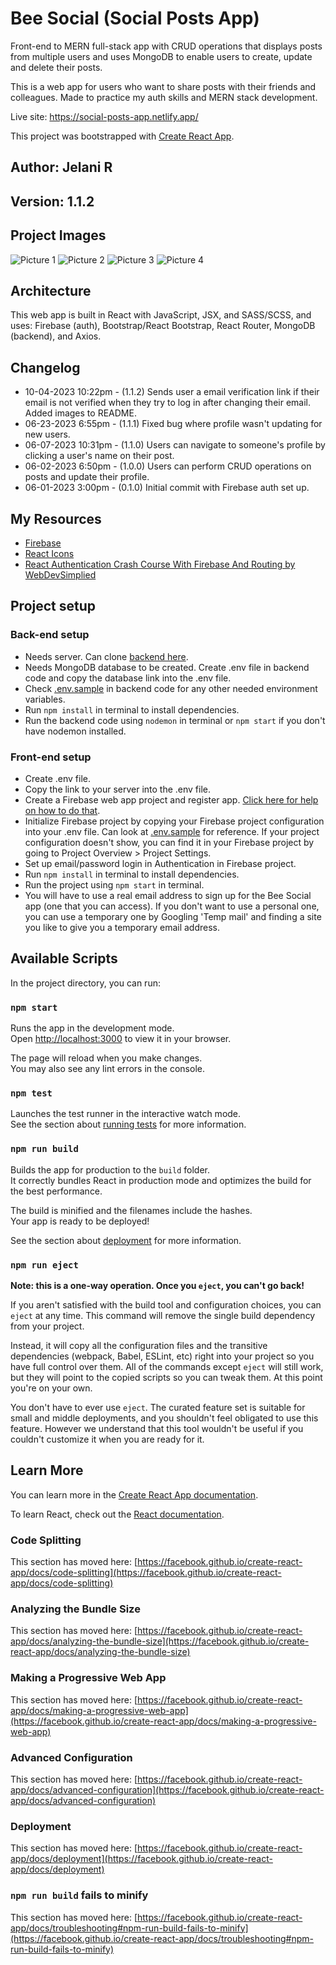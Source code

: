 # Bee Social (Social Posts App)

Front-end to MERN full-stack app with CRUD operations that displays posts from multiple users and uses MongoDB to enable users to create, update and delete their posts.

This is a web app for users who want to share posts with their friends and colleagues. Made to practice my auth skills and MERN stack development.

Live site: <https://social-posts-app.netlify.app/>

This project was bootstrapped with [Create React App](https://github.com/facebook/create-react-app).

## Author: Jelani R

## Version: 1.1.2

## Project Images

![Picture 1](src/assets/imgs/bee-social1.png)
![Picture 2](src/assets/imgs/bee-social2.png)
![Picture 3](src/assets/imgs/bee-social3.png)
![Picture 4](src/assets/imgs/bee-social4.png)

## Architecture

This web app is built in React with JavaScript, JSX, and SASS/SCSS, and uses: Firebase (auth), Bootstrap/React Bootstrap, React Router, MongoDB (backend), and Axios.

## Changelog

- 10-04-2023 10:22pm - (1.1.2) Sends user a email verification link if their email is not verified when they try to log in after changing their email. Added images to README.
- 06-23-2023 6:55pm - (1.1.1) Fixed bug where profile wasn't updating for new users.
- 06-07-2023 10:31pm - (1.1.0) Users can navigate to someone's profile by clicking a user's name on their post.
- 06-02-2023 6:50pm - (1.0.0) Users can perform CRUD operations on posts and update their profile.
- 06-01-2023 3:00pm - (0.1.0) Initial commit with Firebase auth set up.

## My Resources

- [Firebase](https://firebase.google.com/)
- [React Icons](https://react-icons.github.io/react-icons/)
- [React Authentication Crash Course With Firebase And Routing by WebDevSimplied](https://youtu.be/PKwu15ldZ7k)
<!-- - [Checking if a URL is active](https://stackoverflow.com/questions/3915634/checking-if-a-url-is-broken-in-javascript) -->

## Project setup

### Back-end setup

- Needs server. Can clone [backend here](https://github.com/Jchips/social-posts-backend).
- Needs MongoDB database to be created. Create .env file in backend code and copy the database link into the .env file.
- Check [.env.sample](https://github.com/Jchips/social-posts-backend/blob/main/.env.sample) in backend code for any other needed environment variables.
- Run `npm install` in terminal to install dependencies.
- Run the backend code using `nodemon` in terminal or `npm start` if you don't have nodemon installed.

### Front-end setup

- Create .env file.
- Copy the link to your server into the .env file.
- Create a Firebase web app project and register app. [Click here for help on how to do that](https://firebase.google.com/docs/web/setup).
- Initialize Firebase project by copying your Firebase project configuration into your .env file. Can look at [.env.sample](.env.sample) for reference. If your project configuration doesn't show, you can find it in your Firebase project by going to Project Overview > Project Settings.
- Set up email/password login in Authentication in Firebase project.
- Run `npm install` in terminal to install dependencies.
- Run the project using `npm start` in terminal.
- You will have to use a real email address to sign up for the Bee Social app (one that you can access). If you don't want to use a personal one, you can use a temporary one by Googling 'Temp mail' and finding a site you like to give you a temporary email address.

## Available Scripts

In the project directory, you can run:

### `npm start`

Runs the app in the development mode.\
Open [http://localhost:3000](http://localhost:3000) to view it in your browser.

The page will reload when you make changes.\
You may also see any lint errors in the console.

### `npm test`

Launches the test runner in the interactive watch mode.\
See the section about [running tests](https://facebook.github.io/create-react-app/docs/running-tests) for more information.

### `npm run build`

Builds the app for production to the `build` folder.\
It correctly bundles React in production mode and optimizes the build for the best performance.

The build is minified and the filenames include the hashes.\
Your app is ready to be deployed!

See the section about [deployment](https://facebook.github.io/create-react-app/docs/deployment) for more information.

### `npm run eject`

**Note: this is a one-way operation. Once you `eject`, you can't go back!**

If you aren't satisfied with the build tool and configuration choices, you can `eject` at any time. This command will remove the single build dependency from your project.

Instead, it will copy all the configuration files and the transitive dependencies (webpack, Babel, ESLint, etc) right into your project so you have full control over them. All of the commands except `eject` will still work, but they will point to the copied scripts so you can tweak them. At this point you're on your own.

You don't have to ever use `eject`. The curated feature set is suitable for small and middle deployments, and you shouldn't feel obligated to use this feature. However we understand that this tool wouldn't be useful if you couldn't customize it when you are ready for it.

## Learn More

You can learn more in the [Create React App documentation](https://facebook.github.io/create-react-app/docs/getting-started).

To learn React, check out the [React documentation](https://reactjs.org/).

### Code Splitting

This section has moved here: [https://facebook.github.io/create-react-app/docs/code-splitting](https://facebook.github.io/create-react-app/docs/code-splitting)

### Analyzing the Bundle Size

This section has moved here: [https://facebook.github.io/create-react-app/docs/analyzing-the-bundle-size](https://facebook.github.io/create-react-app/docs/analyzing-the-bundle-size)

### Making a Progressive Web App

This section has moved here: [https://facebook.github.io/create-react-app/docs/making-a-progressive-web-app](https://facebook.github.io/create-react-app/docs/making-a-progressive-web-app)

### Advanced Configuration

This section has moved here: [https://facebook.github.io/create-react-app/docs/advanced-configuration](https://facebook.github.io/create-react-app/docs/advanced-configuration)

### Deployment

This section has moved here: [https://facebook.github.io/create-react-app/docs/deployment](https://facebook.github.io/create-react-app/docs/deployment)

### `npm run build` fails to minify

This section has moved here: [https://facebook.github.io/create-react-app/docs/troubleshooting#npm-run-build-fails-to-minify](https://facebook.github.io/create-react-app/docs/troubleshooting#npm-run-build-fails-to-minify)
